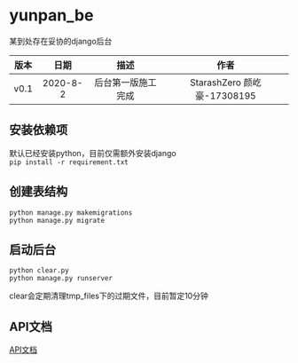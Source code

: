 # yunpan_be
某到处存在妥协的django后台

| 版本 |   日期    | 描述 |  作者   |
| :--: | :-------: | :--: | :-----: |
| v0.1 | 2020-8-2 | 后台第一版施工完成 | StarashZero 颜屹豪-17308195 |

## 安装依赖项
默认已经安装python，目前仅需额外安装django  
```pip install -r requirement.txt```

## 创建表结构
```
python manage.py makemigrations
python manage.py migrate
```

## 启动后台
```
python clear.py
python manage.py runserver
```
clear会定期清理tmp_files下的过期文件，目前暂定10分钟

## API文档
[API文档](https://github.com/NoManWorkingITPJMnage/Blog/blob/master/final/%E6%8E%A5%E5%8F%A3%E8%AE%BE%E8%AE%A1.yml)
